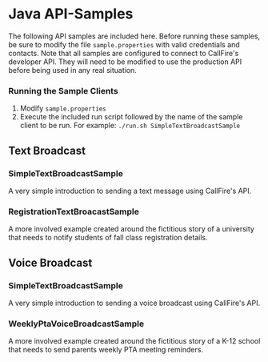 # Java API-Samples #
The following API samples are included here. Before running these samples, be sure to modify the file `sample.properties` with valid credentials and contacts. Note that all samples are configured to connect to CallFire's developer API. They will need to be modified to use the production API before being used in any real situation.

### Running the Sample Clients ###
1. Modify `sample.properties`
1. Execute the included run script followed by the name of the sample client to be run. For example: `./run.sh SimpleTextBroadcastSample`

## Text Broadcast ##
### SimpleTextBroadcastSample ###
A very simple introduction to sending a text message using CallFire's API.

### RegistrationTextBroacastSample ###
A more involved example created around the fictitious story of a university that needs to notify students of fall class registration details. 

## Voice Broadcast ##
### SimpleTextBroadcastSample ###
A very simple introduction to sending a voice broadcast using CallFire's API.

### WeeklyPtaVoiceBroadcastSample ###
A more involved example created around the fictitious story of a K-12 school that needs to send parents weekly PTA meeting reminders.
